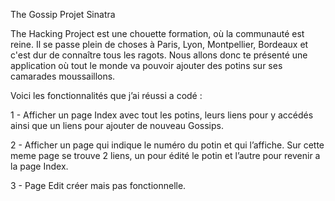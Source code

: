 The Gossip Projet Sinatra


The Hacking Project est une chouette formation, où la communauté est reine. Il se passe plein de choses à Paris, Lyon, Montpellier, Bordeaux et c'est dur de connaître tous les ragots. Nous allons donc te présenté une application où tout le monde va pouvoir ajouter des potins sur ses camarades moussaillons.

Voici les fonctionnalités que j’ai réussi a codé : 
  
  1 - Afficher un page Index avec tout les potins, leurs liens pour y accédés ainsi que un liens pour ajouter de nouveau Gossips.
  
  2 - Afficher un page qui indique le numéro du potin et qui l’affiche. Sur cette meme page se trouve 2 liens, un pour édité le potin et l’autre pour revenir a la page Index. 
  
  3 - Page Edit créer mais pas fonctionnelle.

      


      

    




